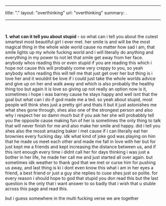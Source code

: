  ---
title: "."
layout: "overthinking"
url: "overthinking"
summary: .

---
  &#8203;

  **1. what can it tell you about stupid -**
  so what can i tell you about the cutest smartest most beautiful girl i ever met. her smile is and will be the most magical thing in the whole wide world cause no matter how sad i am, that smile lights up my whole fucking world and i will literally do anything and everything in my power to not let that smile get away from her face. anybody whos reading this or even stupid if you are reading this which i hope not cause this will probably come very creppy to you, so yeah anybody whos reading this will tell me that just get over her but thing is i love her and it wouldnt be love if i could just take the whole worlds advice and give up on her and walk away and which is also probably the healthy thing too but again it is love so giving up not really an option now is it, sometimes i hope i was barney cause he stays happy and well isnt that the goal but what can i do if god made me a ted. so yeah about stupid, most people will think shes just a pretty girl and thats it but it just astonishes me what shes gone through, shes also one of the strongest person and also why i respect her so damn much but if you ask her she will probabbly tell you the opposite cause making fun of her is sometimes the only thing to talk that will never finish for me and also make her smile and happy. did i tell you shes also the mosst amazing baker i met cause if i can literally eat her brownies every fucking day. idk what kind of joke god was playing on him that he made us meet each other and made me fall in love with her but for just kept me a friends and kept increasing the distance between us, and if this isnt enough every time i didnt call her for days thinking i was just a bother in her life, he made her call me and just started all over again. but sometimes idk weather to thank god that we met or curse him for pushing us away, and last thing is ki i dont even know this what i am in her eyes a friend, a best friend or just a guy she replies to cuse shes just so polite. for every reason i should hope to god that stupid you don read this but the last question is the only that i want answer to so badly that i wish that u stuble across this page and read this.

 but i guess somewhere in the multi fucking verse we are together